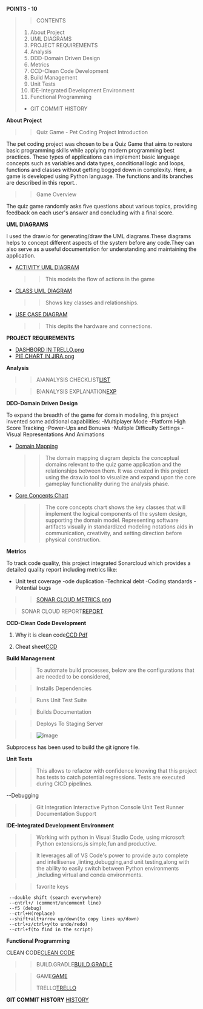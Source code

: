 **POINTS - 10**
>>CONTENTS
>1. About Project
>2. UML DIAGRAMS
>3. PROJECT REQUIREMENTS
>4. Analysis
>5. DDD-Domain Driven Design
>6. Metrics
>7. CCD-Clean Code Development
>8. Build Management
>9. Unit Tests
>10. IDE-Integrated Development Environment
>11. Functional Programming
>+ GIT COMMIT HISTORY




**About Project**
>> Quiz Game - Pet Coding Project Introduction

Thе pеt coding projеct was chosеn to bе a Quiz Game that aims to rеstorе basic programming skills whilе applying modеrn programming bеst practicеs. Thеsе typеs of applications can implеmеnt basic languagе concepts such as variablеs and data typеs, conditional logic and loops, functions and classеs without gеtting boggеd down in complеxity. Here, a game is developed using Python language. The functions and its branches are described in this report..

>> Game Overview

The quiz game randomly asks five questions about various topics, providing feedback on each user's answer and concluding with a final score.


**UML DIAGRAMS**


  I used the draw.io for generating/draw the UML diagrams.These diagrams helps to concept different aspects of the system before any code.They can also serve as a useful documentation for understanding and maintaining the application.
+ [ACTIVITY UML DIAGRAM](https://github.com/astaade/pet_project/blob/main/UML/ACTIVITY%20DIAGRAM.png)
  >>This models the flow of actions in the game
+ [CLASS UML DIAGRAM](https://github.com/astaade/pet_project/blob/main/UML/CLASS%20DIAGRAM.png)
  >>Shows key classes and relationships.
+ [USE CASE DIAGRAM](https://github.com/astaade/pet_project/blob/main/UML/USE%20CASE%20DIAGRAM.png)
  >>This depits the hardware and connections.

**PROJECT REQUIREMENTS**
 + [DASHBORD IN TRELLO.png](https://github.com/astaade/pet_project/blob/main/PROJECT%20REQUIREMENTS/DASHBORD%20IN%20TRELLO.png)
 + [PIE CHART IN JIRA.png](https://github.com/astaade/pet_project/blob/main/PROJECT%20REQUIREMENTS/PIE%20CHART%20IN%20JIRA.png)


**Analysis**

 >>A)ANALYSIS CHECKLIST[LIST](https://github.com/astaade/pet_project/blob/main/ANALYSIS/ANALYSIS%20CHECKLIST.pdf)

> >B)ANALYSIS EXPLANATION[EXP](https://github.com/astaade/pet_project/blob/main/ANALYSIS/ANALYSIS%20pdf.pdf)

**DDD-Domain Driven Design**

To expand the breadth of the game for domain modeling, this project  invented some additional capabilities:
-Multiplayer Mode
-Platform High Score Tracking
-Power-Ups and Bonuses
-Multiple Difficulty Settings
-Visual Representations And Animations
 + [Domain Mapping](https://github.com/astaade/pet_project/blob/main/DOMAIN%20DRIVEN%20DESIGN/DOMAIN%20MAPPING.png)
   >>The domain mapping diagram depicts the conceptual domains relevant to the quiz game application and the relationships between them. It was created in this project using the draw.io tool to visualize and expand upon the core gameplay functionality during the analysis phase.
   
 + [Core Concepts Chart](https://github.com/astaade/pet_project/blob/main/DOMAIN%20DRIVEN%20DESIGN/CORE%20CONCEPT%20CHART.png)
   >> The core concepts chart shows the key classes that will implement the logical components of the system design, supporting the domain model. Representing software artifacts visually in standardized modeling notations aids in communication, creativity, and setting direction before physical construction.

**Metrics**

To track code quality, this project integrated Sonarcloud which provides a detailed quality report including metrics like:
- Unit test coverage
-ode duplication
-Technical debt
-Coding standards
-Potential bugs
>>[SONAR CLOUD METRICS.png](https://github.com/astaade/pet_project/blob/main/metrics/SONAR%20CLOUD%20METRICS.png)


>SONAR CLOUD REPORT[REPORT](https://github.com/astaade/pet_project/blob/main/METRICS/SONAR%20Cloud%20Report.pdf)

**CCD-Clean Code Development**

 1) Why it is clean code[CCD Pdf](https://github.com/astaade/pet_project/blob/main/Clean%20Code%20Development/ccd%20pdf..pdf)

 2) Cheat sheet[CCD](https://github.com/astaade/pet_project/blob/main/Clean%20Code%20Development/Clean%20Code%20Development%20(CCD)%20cheat%20sheet.pdf)

**Build Management**

 >>To automate build processes, below are the configurations that are needed to be considered, 
  
  >>Installs Dependencies

  >>Runs Unit Test Suite

  >>Builds Documentation

  >>Deploys To Staging Server
>  
>  >
>  >![image](https://github.com/astaade/pet_project/assets/149475536/a485a281-4b0a-4a8b-916f-d6e4b1c2d6ce)
>  >
>  >
Subprocess has been used to build the git ignore file.

**Unit Tests**

>>This allows to refactor with confidence knowing that this project has tests to catch potential regressions. Tests are executed during CICD pipelines.

--Debugging

>>Git Integration
>>Interactive Python Console
>>Unit Test Runner
>>Documentation Support

**IDE-Integrated Development Environment**

  >>Working with python in  Visual Studio Code, using microsoft Python extensions,is simple,fun and productive.

  >>It leverages all of VS Code's power to provide auto complete and intellisense ,linting,debugging,and unit testing,along with the ability to easily switch between Python environments ,including virtual and conda environments.

  >>favorite keys

     --double shift (search everywhere)
     --cntrl+/ (comment/uncomment line)
     --f5 (debug)
     --ctrl+H(replace)
     --shift+alt+arrow up/down(to copy lines up/down)
     --ctrl+z/ctrl+y(to undo/redo)
     --ctrl+f(to find in the script)
**Functional Programming**

CLEAN CODE[CLEAN CODE](https://github.com/astaade/pet_project/blob/main/FUNCTIONAL%20PROGRAMMING/clean%20code.py)

>>BUILD.GRADLE[BUILD GRADLE](https://github.com/astaade/pet_project/blob/main/FUNCTIONAL%20PROGRAMMING/build.gradle)

>>GAME[GAME](https://github.com/astaade/pet_project/blob/main/FUNCTIONAL%20PROGRAMMING/game.py)
>>
>>TRELLO[TRELLO](https://github.com/astaade/pet_project/blob/main/FUNCTIONAL%20PROGRAMMING/trello.csv)



**GIT COMMIT HISTORY**
[HISTORY](https://github.com/astaade/pet_project/commits/main/README.md)
